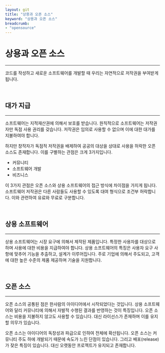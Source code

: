 ```yaml
---
layout: git
title: "상용과 오픈 소스"
keyword: "상용과 오픈 소스"
breadcrumb:
- "opensource"
---
```


# 상용과 오픈 소스
---

코드를 작성하고 새로운 소프트웨어를 개발할 때 우리는 자연적으로 저작권을 부여받게 됩니다. 

<br>

## 대가 지급
---

소프트웨어는 지적재산권에 의해서 보호를 받습니다. 원칙적으로 소프트웨어는 저작권자만 독점 사용 권리를 갖습니다. 저작권은 임의로 사용할 수 없으며 이에 대한 대가를 지불하여야 합니다.  

하지만 창작자가 독점적 저작권을 배제하여 공공의 대상을 상대로 사용을 허락한 오픈 소스도 존재합니다. 이를 구별하는 관점은 크게 3가지입니다.  

* 커뮤니티
* 소프트웨어 개발
* 비즈니스

이 3가지 관점은 오픈 소스와 상용 소프트웨어의 접근 방식에 차이점을 가지게 됩니다. 
소프트웨어 저작권은 다른 사람들도 사용할 수 있도록 대여 형식으로 조건부 허락합니다. 이와 관련하여 유료와 무료로 구분합니다.  

<br>

## 상용 소프트웨어
---

상용 소프트웨어는 시장 요구에 의해서 제작된 제품입니다. 특정한 사용자를 대상으로 하며 사용에 대한 비용을 지급하여야 합니다. 
상용 소프트웨어의 특징은 사용자 요구 사항에 맞추어 기능을 추출하고, 설계가 이루어집니다. 주로 기업에 의해서 주도되고, 고객에 대한 높은 수준의 제품 제공하며 기술을 지원합니다.  

<br>

## 오픈 소스
---

오픈 소스의 공통된 점은 한사람의 아이디어에서 시작되었다는 것입니다. 상용 소프트웨어와 달리 커뮤니티에 의해서 자발적 수행된 결과를 반영하는 것이 특징입니다. 오픈 소스는 비용을 지불하지 않고도 사용할 수 있습니다. 대신 라이선스가 존재하며 이를 유지할 의무가 있습니다.  

오픈 소스는 아이디어의 독창성과 파급으로 인하여 전체에 확산됩니다. 오픈 소스는 커뮤니티 주도 하에 개발되기 때문에 속도가 느린 단점이 있습니다. 그리고 배포(release)가 잦은 특징이 있습니다. 대신 오랫동안 프로젝트가 유지되고 존재합니다.  

<br><br>